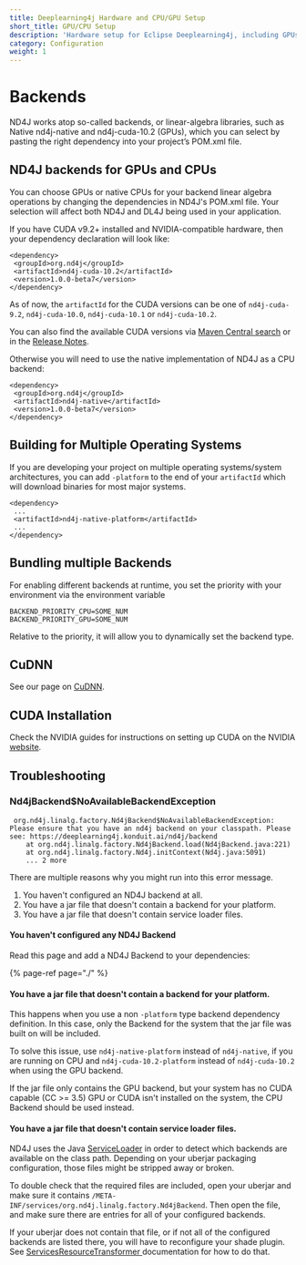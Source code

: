 ```yaml
---
title: Deeplearning4j Hardware and CPU/GPU Setup
short_title: GPU/CPU Setup
description: 'Hardware setup for Eclipse Deeplearning4j, including GPUs and CUDA.'
category: Configuration
weight: 1
---
```


# Backends

ND4J works atop so-called backends, or linear-algebra libraries, such as Native nd4j-native and nd4j-cuda-10.2 \(GPUs\), which you can select by pasting the right dependency into your project’s POM.xml file.

## ND4J backends for GPUs and CPUs

You can choose GPUs or native CPUs for your backend linear algebra operations by changing the dependencies in ND4J's POM.xml file. Your selection will affect both ND4J and DL4J being used in your application.

If you have CUDA v9.2+ installed and NVIDIA-compatible hardware, then your dependency declaration will look like:

```markup
<dependency>
 <groupId>org.nd4j</groupId>
 <artifactId>nd4j-cuda-10.2</artifactId>
 <version>1.0.0-beta7</version>
</dependency>
```

As of now, the `artifactId` for the CUDA versions can be one of `nd4j-cuda-9.2`, `nd4j-cuda-10.0`, `nd4j-cuda-10.1` or `nd4j-cuda-10.2`.

You can also find the available CUDA versions via [Maven Central search](https://search.maven.org/search?q=nd4j-cuda) or in the [Release Notes](../../getting-started/release-notes.md).

Otherwise you will need to use the native implementation of ND4J as a CPU backend:

```markup
<dependency>
 <groupId>org.nd4j</groupId>
 <artifactId>nd4j-native</artifactId>
 <version>1.0.0-beta7</version>
</dependency>
```

## Building for Multiple Operating Systems

If you are developing your project on multiple operating systems/system architectures, you can add `-platform` to the end of your `artifactId` which will download binaries for most major systems.

```markup
<dependency>
 ...
 <artifactId>nd4j-native-platform</artifactId>
 ...
</dependency>
```

## Bundling multiple Backends

For enabling different backends at runtime, you set the priority with your environment via the environment variable

```text
BACKEND_PRIORITY_CPU=SOME_NUM
BACKEND_PRIORITY_GPU=SOME_NUM
```

Relative to the priority, it will allow you to dynamically set the backend type.

## CuDNN

See our page on [CuDNN](config-cudnn.md).

## CUDA Installation

Check the NVIDIA guides for instructions on setting up CUDA on the NVIDIA [website](http://docs.nvidia.com/cuda/).

## Troubleshooting

### Nd4jBackend$NoAvailableBackendException

```markup
 org.nd4j.linalg.factory.Nd4jBackend$NoAvailableBackendException: Please ensure that you have an nd4j backend on your classpath. Please see: https://deeplearning4j.konduit.ai/nd4j/backend
	at org.nd4j.linalg.factory.Nd4jBackend.load(Nd4jBackend.java:221)
	at org.nd4j.linalg.factory.Nd4j.initContext(Nd4j.java:5091)
	... 2 more
```

There are multiple reasons why you might run into this error message.

1. You haven't configured an ND4J backend at all. 
2. You have a jar file that doesn't contain a backend for your platform.
3. You have a jar file that doesn't contain service loader files.

#### You haven't configured any ND4J Backend

Read this page and add a ND4J Backend to your dependencies:

{% page-ref page="./" %}

#### You have a jar file that doesn't contain a backend for your platform.

This happens when you use a non `-platform` type backend dependency definition. In this case, only the Backend for the system that the jar file was built on will be included.  

To solve this issue, use `nd4j-native-platform` instead of `nd4j-native`, if you are running on CPU and `nd4j-cuda-10.2-platform`  instead of `nd4j-cuda-10.2` when using the GPU backend.

If the jar file only contains the GPU backend, but your system has no CUDA capable \(CC &gt;= 3.5\) GPU or CUDA isn't installed on the system, the CPU Backend should be used instead.

#### You have a jar file that doesn't contain service loader files.

ND4J uses the Java [ServiceLoader](https://docs.oracle.com/en/java/javase/14/docs/api/java.base/java/util/ServiceLoader.html) in order to detect which backends are available on the class path. Depending on your uberjar packaging configuration, those files might be stripped away or broken.

To double check that the required files are included, open your uberjar and make sure it contains `/META-INF/services/org.nd4j.linalg.factory.Nd4jBackend`. Then open the file, and make sure there are entries for all of your configured backends.

If your uberjar does not contain that file, or if not all of the configured backends are listed there, you will have to reconfigure your shade plugin. See [ServicesResourceTransformer ](https://maven.apache.org/plugins/maven-shade-plugin/examples/resource-transformers.html#ServicesResourceTransformer)documentation for how to do that.

